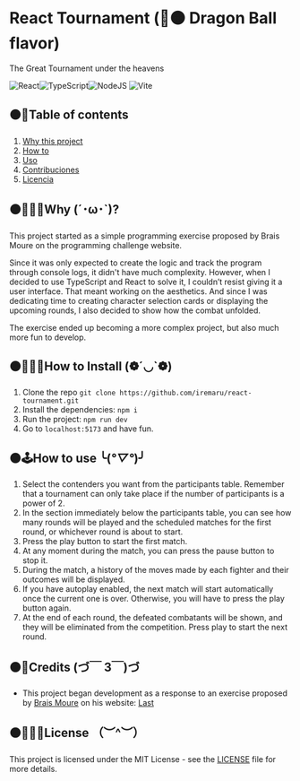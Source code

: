 # React Tournament (🐲🟠 Dragon Ball flavor)

The Great Tournament under the heavens

![React](https://img.shields.io/badge/react-%2320232a.svg?style=for-the-badge&logo=react&logoColor=%2361DAFB)![TypeScript](https://img.shields.io/badge/typescript-%23007ACC.svg?style=for-the-badge&logo=typescript&logoColor=white)![NodeJS](https://img.shields.io/badge/node.js-6DA55F?style=for-the-badge&logo=node.js&logoColor=white)	![Vite](https://img.shields.io/badge/vite-%23646CFF.svg?style=for-the-badge&logo=vite&logoColor=white)

## 🟠📄Table of contents
1. [Why this project](#why)
2. [How to](#instalación)
3. [Uso](#uso)
4. [Contribuciones](#contribuciones)
5. [Licencia](#licencia)

## 🟠🤷🏻‍♀️Why (´･ω･`)?

This project started as a simple programming exercise proposed by Brais Moure on the programming challenge website.

Since it was only expected to create the logic and track the program through console logs, it didn't have much complexity. However, when I decided to use TypeScript and React to solve it, I couldn’t resist giving it a user interface. That meant working on the aesthetics. And since I was dedicating time to creating character selection cards or displaying the upcoming rounds, I also decided to show how the combat unfolded.

The exercise ended up becoming a more complex project, but also much more fun to develop.

## 🟠👷🏻‍♀️How to Install (❁´◡`❁)

1. Clone the repo `git clone https://github.com/iremaru/react-tournament.git`
2. Install the dependencies: `npm i`
3. Run the project: `npm run dev`
4. Go to `localhost:5173` and have fun.

## 🟠🕹️How to use ╰(*°▽°*)╯

1. Select the contenders you want from the participants table. Remember that a tournament can only take place if the number of participants is a power of 2.
2. In the section immediately below the participants table, you can see how many rounds will be played and the scheduled matches for the first round, or whichever round is about to start.
3. Press the play button to start the first match.
4. At any moment during the match, you can press the pause button to stop it.
5. During the match, a history of the moves made by each fighter and their outcomes will be displayed.
6. If you have autoplay enabled, the next match will start automatically once the current one is over. Otherwise, you will have to press the play button again.
7. At the end of each round, the defeated combatants will be shown, and they will be eliminated from the competition. Press play to start the next round.

## 🟠🛂Credits (づ￣ 3￣)づ

- This project began development as a response to an exercise proposed by [Brais Moure](https://www.threads.net/@mouredev/post/DBHerZMPHfy) on his website: [Last](https://retosdeprogramacion.com/roadmap/#1)

## 🟠👮🏻‍♀️License （︶^︶）

This project is licensed under the MIT License - see the [LICENSE](LICENSE) file for more details.
